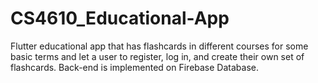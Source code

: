 # CS4610_Educational-App
Flutter educational app that has flashcards in different courses for some basic terms and let a user to register, log in, and create their own set of flashcards.
Back-end is implemented on Firebase Database.

